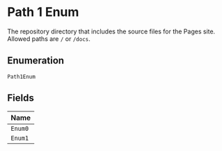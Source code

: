 
# Path 1 Enum

The repository directory that includes the source files for the Pages site. Allowed paths are `/` or `/docs`.

## Enumeration

`Path1Enum`

## Fields

| Name |
|  --- |
| `Enum0` |
| `Enum1` |


